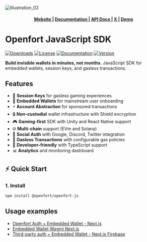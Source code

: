 ![Illustration_02](https://github.com/user-attachments/assets/7733bc34-9fa7-4e43-bde0-bbbf5518738c)


<div align="center">
  <h4>
    <a href="https://www.openfort.io/">
      Website
    </a>
    <span> | </span>
    <a href="https://www.openfort.io/docs/products/embedded-wallet/javascript">
      Documentation
    </a>
    <span> | </span>
    <a href="https://www.openfort.io/docs/reference/api/authentication">
      API Docs
    </a>
    <span> | </span>
    <a href="https://x.com/openfort_hq">
      X
    </a>
        <span> | </span>
    <a href="https://create-next-app.openfort.xyz/">
      Demo
    </a>
  </h4>
</div>

[banner-image]: https://blog-cms.openfort.xyz/uploads/openfortjs_f52fdc3f2d.png

# Openfort JavaScript SDK

[![Downloads](https://img.shields.io/npm/dm/@openfort/openfort-kit.svg)](https://www.npmjs.com/package/@openfort/openfort-js)
[![License](https://img.shields.io/badge/license-MIT-green.svg)](LICENSE)
[![Documentation](https://img.shields.io/badge/docs-openfort.io-blue)](https://www.openfort.io/docs/products/embedded-wallet/javascript)
[![Version](https://img.shields.io/npm/v/@openfort/openfort-js.svg)](https://www.npmjs.org/package/@openfort/openfort-js)

**Build invisible wallets in minutes, not months.** JavaScript SDK for embedded wallets, session keys, and gasless transactions.

## Features
- 🔐 **Session Keys** for gasless gaming experiences  
- 💼 **Embedded Wallets** for mainstream user onboarding
- ⚡ **Account Abstraction** for sponsored transactions
- 🔒 **Non-custodial** wallet infrastructure with Shield encryption
- 🎮 **Gaming-first** SDK with Unity and React Native support
- 🌐 **Multi-chain** support (EVm and Solana)
- 📱 **Social Auth** with Google, Discord, Twitter integration
- 💸 **Gasless Transactions** with configurable gas policies
- 🔧 **Developer-friendly** with TypeScript support
- 📊 **Analytics** and monitoring dashboard

## ⚡ Quick Start

### 1. Install
```bash
npm install @openfort/openfort-js
```

## Usage examples
- [Openfort Auth + Embedded Wallet - Next.js](https://github.com/openfort-xyz/openfort-js/tree/main/examples/apps/auth-sample)
- [Embedded Wallet Wagmi Next.js](https://github.com/openfort-xyz/openfort-js/tree/main/examples/apps/wallet-libraries/next-wagmi)
- [Third-party auth + Embedded Wallet - Next.js Firebase](https://github.com/openfort-xyz/embedded-wallet-firebase-auth-sample-nextjs)

<!--
# vim: set tw=79:
-->
